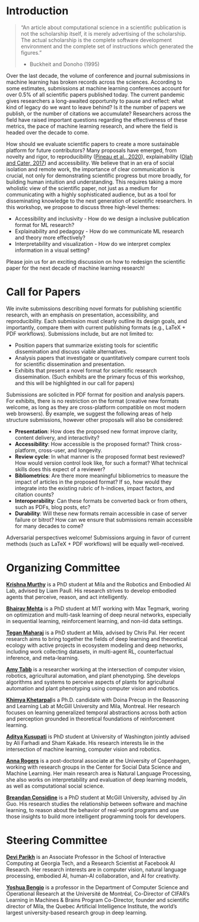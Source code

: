 # Introduction

> “An article about computational science in a scientific publication is not the scholarship itself, it is merely advertising of the scholarship. The actual scholarship is the complete software development environment and the complete set of instructions which generated the figures.”
> - Buckheit and Donoho (1995)

Over the last decade, the volume of conference and journal submissions in machine learning has broken records across the sciences. According to some estimates, submissions at machine learning conferences account for over 0.5% of all scientific papers published today. The current pandemic gives researchers a long-awaited opportunity to pause and reflect: what kind of legacy do we want to leave behind? Is it the number of papers we publish, or the number of citations we accumulate? Researchers across the field have raised important questions regarding the effectiveness of these metrics, the pace of machine learning research, and where the field is headed over the decade to come.

How should we evaluate scientific papers to create a more sustainable platform for future contributors? Many proposals have emerged, from novelty and rigor, to reproducibility ([Pineau et al., 2020](https://arxiv.org/pdf/2003.12206.pdf)), explainability ([Olah and Cater, 2017](https://distill.pub/2017/research-debt/)) and accessibility. We believe that in an era of social isolation and remote work, the importance of clear communication is crucial, not only for demonstrating scientific progress but more broadly, for building human intuition and understanding. This requires taking a more wholistic view of the scientific paper, not just as a medium for communicating with a highly sophisticated audience, but as a tool for disseminating knowledge to the next generation of scientific researchers. In this workshop, we propose to discuss three high-level themes:

* Accessibility and inclusivity - How do we design a inclusive publication format for ML research?
* Explainability and pedagogy - How do we communicate ML research and theory more effectively?
* Interpretability and visualization - How do we interpret complex information in a visual setting?

Please join us for an exciting discussion on how to redesign the scientific paper for the next decade of machine learning research!

# Call for Papers

We invite submissions describing novel formats for publishing scientific research, with an emphasis on presentation, accessibility, and reproducibility. Each submission must clearly outline its design goals, and importantly, compare them with current publishing formats (e.g., LaTeX + PDF workflows). Submissions include, but are not limited to:

* Position papers that summarize existing tools for scientific dissemination and discuss viable alternatives.
* Analysis papers that investigate or quantitatively compare current tools for scientific dissemination and presentation.
* Exhibits that present a novel format for scientific research dissemination. (Such exhibits are the primary focus of this workshop, and this will be highlighted in our call for papers)

Submissions are solicited in PDF format for position and analysis papers. For exhibits, there is no restriction on the format (creative new formats welcome, as long as they are cross-platform compatible on most modern web browsers). By example, we suggest the following areas of help structure submissions, however other proposals will also be considered:

* **Presentation**: How does the proposed new format improve clarity, content delivery, and interactivity?
* **Accessibility**: How accessible is the proposed format? Think cross-platform, cross-user, and longevity.
* **Review cycle**: In what manner is the proposed format best reviewed? How would version control look like, for such a format? What technical skills does this expect of a reviewer?
* **Bibliometrics**: Are there more meaningful bibliometrics to measure the impact of articles in the proposed format? If so, how would they integrate into the existing rubric of h-indices, impact factors, and citation counts?
* **Interoperability**: Can these formats be converted back or from others, such as PDFs, blog posts, etc?
* **Durability**: Will these new formats remain accessible in case of server failure or bitrot? How can we ensure that submissions remain accessible for many decades to come?

Adversarial perspectives welcome! Submissions arguing in favor of current methods (such as LaTeX + PDF workflows) will be equally well-received.

# Organizing Committee

[**Krishna Murthy**](https://krrish94.github.io/) is a PhD student at Mila and the Robotics and Embodied AI Lab, advised by Liam Paull. His research strives to develop embodied agents that perceive, reason, and act intelligently.

[**Bhairav Mehta**](https://bhairavmehta95.github.io/) is a PhD student at MIT working with Max Tegmark, woring on optimization and multi-task learning of deep neural networks, especially in sequential learning, reinforcement learning, and non-iid data settings. 

[**Tegan Maharaj**](http://www.teganmaharaj.com/) is a PhD student at Mila, advised by Chris Pal. Her recent research aims to bring together the fields of deep learning and theoretical ecology with active projects in ecosystem modeling and deep networks, including work collecting datasets, in multi-agent RL, counterfactual inference, and meta-learning. 

[**Amy Tabb**](https://amytabb.com/) is a researcher working at the intersection of computer vision, robotics, agricultural automation, and plant phenotyping. She develops algorithms and systems to perceive aspects of plants for agricultural automation and plant phenotyping using computer vision and robotics.

[**Khimya Khetarpal**](https://kkhetarpal.github.io/)is a Ph.D. candidate with Doina Precup in the Reasoning and Learning Lab at McGill University and Mila, Montreal. Her research focuses on learning generalized temporal abstractions across both action and perception grounded in theoretical foundations of reinforcement learning.

[**Aditya Kusupati**](https://homes.cs.washington.edu/~kusupati/) is PhD student at University of Washington jointly advised by Ali Farhadi and Sham Kakade. His research interests lie in the intersection of machine learning, computer vision and robotics.

[**Anna Rogers**](https://annargrs.github.io/) is a post-doctoral associate at the University of Copenhagen, working with research groups in the Center for Social Data Science and Machine Learning. Her main research area is Natural Language Processing, she also works on interpretability and evaluation of deep learning models, as well as computational social science.

[**Breandan Considine**](https://breandan.net/) is a PhD student at McGill University, advised by Jin Guo. His research studies the relationship between software and machine learning, to reason about the behavior of real-world programs and use those insights to build more intelligent programming tools for developers.

# Steering Committee

[**Devi Parikh**](https://www.cc.gatech.edu/~parikh/) is an Associate Professor in the School of Interactive Computing at Georgia Tech, and a Research Scientist at Facebook AI Research. Her research interests are in computer vision, natural language processing, embodied AI, human-AI collaboration, and AI for creativity.

[**Yoshua Bengio**](https://yoshuabengio.org/) is a professor in the Department of Computer Science and Operational Research at the Université de Montréal, Co-Director of CIFAR’s Learning in Machines & Brains Program Co-Director, founder and scientific director of Mila, the Quebec Artificial Intelligence Institute, the world’s largest university-based research group in deep learning.
